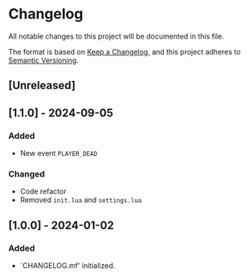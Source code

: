 # Changelog

All notable changes to this project will be documented in this file.

The format is based on [Keep a Changelog](https://keepachangelog.com/en/1.0.0/),
and this project adheres to [Semantic Versioning](https://semver.org/spec/v2.0.0.html).

## [Unreleased]

## [1.1.0] - 2024-09-05

### Added

-   New event `PLAYER_DEAD`

### Changed

-   Code refactor
-   Removed `init.lua` and `settings.lua`

## [1.0.0] - 2024-01-02

### Added

- `CHANGELOG.mf' initialized.
